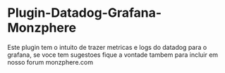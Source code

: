 # Plugin-Datadog-Grafana-Monzphere
Este plugin tem o intuito de trazer metricas e logs do datadog para o grafana, se voce tem sugestoes fique a vontade tambem para incluir em nosso forum monzphere.com
